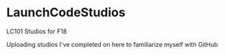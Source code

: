 # LaunchCodeStudios
LC101 Studios for F18

Uploading studios I've completed on here to familiarize myself with GitHub
